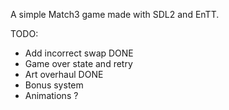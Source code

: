 A simple Match3 game made with SDL2 and EnTT.

TODO:

* Add incorrect swap DONE
* Game over state and retry
* Art overhaul DONE
* Bonus system
* Animations ?
